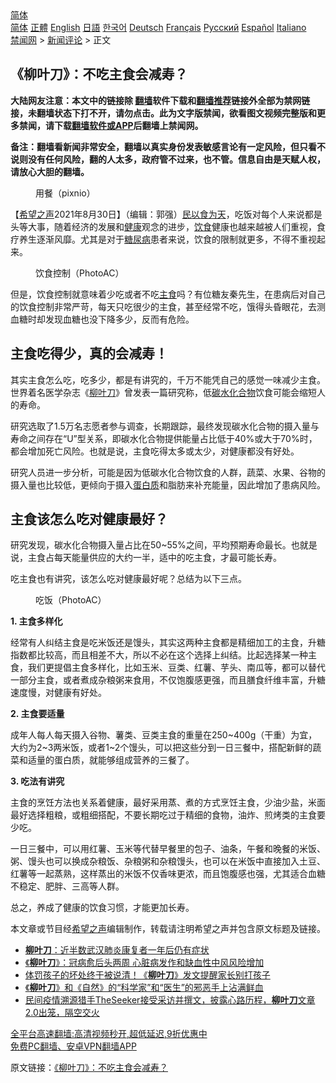  <!-- 面包屑导航 --> <div class="breadcrumb"><!-- GTranslate: https://gtranslate.io/ -->  <div class="switcher notranslate">  <div class="selected">  <a href="#" onclick="return false;"> 简体</a>  </div>  <div class="option">  <a href="https://www.bannedbook.org" onclick="doGTranslate('zh-CN|zh-CN');jQuery('div.switcher div.selected a').html(jQuery(this).html());return false;" title="简体中文" class="nturl selected"> 简体</a>  <a href="https://www.bannedbook.org/zh-tw/" onclick="doGTranslate('zh-CN|zh-TW');jQuery('div.switcher div.selected a').html(jQuery(this).html());return false;" title="繁體中文" class="nturl"> 正體</a>  <a href="https://www.bannedbook.org/en/" onclick="doGTranslate('zh-CN|en');jQuery('div.switcher div.selected a').html(jQuery(this).html());return false;" title="English" class="nturl"> English</a>  <a href="https://www.bannedbook.org/ja/" onclick="doGTranslate('zh-CN|ja');jQuery('div.switcher div.selected a').html(jQuery(this).html());return false;" title="日本語" class="nturl"> 日語</a>  <a href="https://www.bannedbook.org/ko/" onclick="doGTranslate('zh-CN|ko');jQuery('div.switcher div.selected a').html(jQuery(this).html());return false;" title="한국어" class="nturl"> 한국어</a>  <a href="https://www.bannedbook.org/de/" onclick="doGTranslate('zh-CN|de');jQuery('div.switcher div.selected a').html(jQuery(this).html());return false;" title="Deutsch" class="nturl"> Deutsch</a>  <a href="https://www.bannedbook.org/fr/" onclick="doGTranslate('zh-CN|fr');jQuery('div.switcher div.selected a').html(jQuery(this).html());return false;" title="Français" class="nturl"> Français</a>  <a href="https://www.bannedbook.org/ru/" onclick="doGTranslate('zh-CN|ru');jQuery('div.switcher div.selected a').html(jQuery(this).html());return false;" title="Русский" class="nturl"> Русский</a>  <a href="https://www.bannedbook.org/es/" onclick="doGTranslate('zh-CN|es');jQuery('div.switcher div.selected a').html(jQuery(this).html());return false;" title="Español" class="nturl"> Español</a>  <a href="https://www.bannedbook.org/it/" onclick="doGTranslate('zh-CN|it');jQuery('div.switcher div.selected a').html(jQuery(this).html());return false;" title="Italiano" class="nturl"> Italiano</a>  </div>  </div>      <div class='breadcrumb-sub'><!-- Breadcrumb NavXT 6.3.0 --> <a href="https://www.bannedbook.org/" class="home">禁闻网</a> &gt; <a href="https://www.bannedbook.org/bnews/comments/" class="category">新闻评论</a> &gt; 正文</div></div><h2>《柳叶刀》：不吃主食会减寿？</h2> <p class="notice"><b>大陆网友注意：本文中的链接除 <a href="https://github.com/bannedbook/fanqiang" >翻墙</a>软件下载和<a href="https://github.com/killgcd/justmysocks/blob/master/README.md">翻墙推荐</a>链接外全部为禁网链接，未翻墙状态下打不开，请勿点击。此为文字版禁闻，欲看图文视频完整版和更多禁闻，请下载<a href="https://github.com/bannedbook/fanqiang">翻墙软件或APP</a>后翻墙上禁闻网。</p><p>备注：翻墙看新闻非常安全，翻墙以真实身份发表敏感言论有一定风险，但只看不说则没有任何风险，翻的人太多，政府管不过来，也不管。信息自由是天赋人权，请放心大胆的翻墙。</b></p>  <div class="entry"> <figure> <p><figcaption>用餐（pixnio）</figcaption></figure> <p>【<span class='wp_keywordlink_affiliate'><a href="https://www.soundofhope.org" title="希望之声" target="_blank">希望之声</a></span>2021年8月30日】（编辑：郭强）<span class='wp_keywordlink'><a href="https://www.bannedbook.org/forum2/topic1076.html" title="周勍： 民以何食为天" target="_blank">民以食为天</a></span>，吃饭对每个人来说都是头等大事，随着经济的发展和<a href="https://www.bannedbook.org/bnews/tag/%e5%81%a5%e5%ba%b7/" class="st_tag internal_tag" rel="tag" title="标签 健康 下的日志">健康</a>观念的进步，<a href="https://www.bannedbook.org/bnews/tag/%e9%a5%ae%e9%a3%9f/" class="st_tag internal_tag" rel="tag" title="标签 饮食 下的日志">饮食</a>健康也越来越被人们重视，食疗养生逐渐风靡。尤其是对于<a href="https://www.bannedbook.org/bnews/tag/%e7%b3%96%e5%b0%bf%e7%97%85/" class="st_tag internal_tag" rel="tag" title="标签 糖尿病 下的日志">糖尿病</a>患者来说，饮食的限制就更多，不得不重视起来。</p> <figure><figcaption>饮食控制（PhotoAC）</figcaption></figure> <p>但是，饮食控制就意味着少吃或者不吃<a href="https://www.bannedbook.org/bnews/tag/%e4%b8%bb%e9%a3%9f/" class="st_tag internal_tag" rel="tag" title="标签 主食 下的日志">主食</a>吗？有位糖友秦先生，在患病后对自己的饮食控制非常严苛，每天只吃很少的主食，甚至经常不吃，饿得头昏眼花，去测血糖时却发现血糖也没下降多少，反而有危险。</p> <h2>主食吃得少，真的会减寿！</h2> <p>其实主食怎么吃，吃多少，都是有讲究的，千万不能凭自己的感觉一味减少主食。世界着名医学杂志《<a href="https://www.bannedbook.org/bnews/tag/%E6%9F%B3%E5%8F%B6%E5%88%80/" class="st_tag internal_tag" rel="tag" title="标签 柳叶刀 下的日志">柳叶刀</a>》曾发表一篇研究称，低<a href="https://www.bannedbook.org/bnews/tag/%E7%A2%B3%E6%B0%B4%E5%8C%96%E5%90%88%E7%89%A9/" class="st_tag internal_tag" rel="tag" title="标签 碳水化合物 下的日志">碳水化合物</a>饮食可能会缩短人的寿命。</p> <p>研究选取了1.5万名志愿者参与调查，长期跟踪，最终发现碳水化合物的摄入量与寿命之间存在“U”型关系，即碳水化合物提供能量占比低于40%或大于70%时，都会增加死亡风险。也就是说，主食吃得太多或太少，对健康都没有好处。</p>  <p>研究人员进一步分析，可能是因为低碳水化合物饮食的人群，蔬菜、水果、谷物的摄入量也比较低，更倾向于摄入<a href="https://www.bannedbook.org/bnews/tag/%E8%9B%8B%E7%99%BD%E8%B4%A8/" class="st_tag internal_tag" rel="tag" title="标签 蛋白质 下的日志">蛋白质</a>和脂肪来补充能量，因此增加了患病风险。</p> <h2>主食该怎么吃对健康最好？</h2> <p>研究发现，碳水化合物摄入量占比在50~55%之间，平均预期寿命最长。也就是说，主食占每天能量供应的大约一半，适中的吃主食，才最可能长寿。</p> <p>吃主食也有讲究，该怎么吃对健康最好呢？总结为以下三点。</p> <figure><figcaption>吃饭（PhotoAC）</figcaption></figure> <p><strong>1. 主食多样化</strong></p>  <p>经常有人纠结主食是吃米饭还是馒头，其实这两种主食都是精细加工的主食，升糖指数都比较高，而且相差不大，所以不必在这个选择上纠结。比起选择某一种主食，我们更提倡主食多样化，比如玉米、豆类、红薯、芋头、南瓜等，都可以替代一部分主食，或者煮成杂粮粥来食用，不仅饱腹感更强，而且膳食纤维丰富，升糖速度慢，对健康有好处。</p> <p><strong>2. 主食要适量</strong></p> <p>成年人每人每天摄入谷物、薯类、豆类主食的重量在250~400g（干重）为宜，大约为2~3两米饭，或者1~2个馒头，可以把这些分到一日三餐中，搭配新鲜的蔬菜和适量的蛋白质，就能够组成营养的三餐了。</p> <p><strong>3. 吃法有讲究</strong></p>  <p>主食的烹饪方法也关系着健康，最好采用蒸、煮的方式烹饪主食，少油少盐，米面最好选择粗粮，或粗细搭配，不要长期吃过于精细的食物，油炸、煎烤类的主食要少吃。</p> <p>一日三餐中，可以用红薯、玉米等代替早餐里的包子、油条，午餐和晚餐的米饭、粥、馒头也可以换成杂粮饭、杂粮粥和杂粮馒头，也可以在米饭中直接加入土豆、红薯等一起蒸熟，这样蒸出的米饭不仅香味更浓，而且饱腹感也强，尤其适合血糖不稳定、肥胖、三高等人群。</p> <p>总之，养成了健康的饮食习惯，才能更加长寿。</p> <p>本文章或节目经<a href="https://www.bannedbook.org/bnews/tag/%e5%b8%8c%e6%9c%9b%e4%b9%8b%e5%a3%b0/" class="st_tag internal_tag" rel="tag" title="标签 希望之声 下的日志">希望之声</a>编辑制作，转载请注明希望之声并包含原文标题及链接。 </p>  <ul class='op-related-articles' title='相关阅读'> <li><a href='https://www.bannedbook.org/bnews/comments/20210828/1614578.html' target='_blank'><b>柳叶刀</b>：近半数武汉肺炎康复者一年后仍有症状</a></li> <li><a href='https://www.bannedbook.org/bnews/baitai/20210803/1599576.html' target='_blank'>《<b>柳叶刀</b>》：冠病愈后头两周 心脏病发作和缺血性中风风险增加</a></li> <li><a href='https://www.bannedbook.org/bnews/lifebaike/20210728/1595505.html' target='_blank'>体罚孩子的坏处终于被说清！《<b>柳叶刀</b>》发文提醒家长别打孩子</a></li> <li><a href='https://www.bannedbook.org/bnews/comments/20210709/1583489.html' target='_blank'>《<b>柳叶刀</b>》和《自然》的“科学家”和“医生”的邪恶手上沾满鲜血</a></li> <li><a href='https://www.bannedbook.org/bnews/bannedvideo/20210709/1583422.html' target='_blank'>民间疫情溯源猎手TheSeeker接受采访并撰文，披露心路历程，<b>柳叶刀</b>文章2.0出笼，隔空交火</a></li> </ul> <p class="texttj"> <a href="https://github.com/bannedbook/fanqiang/wiki/V2ray%E6%9C%BA%E5%9C%BA" target="_blank">全平台高速翻墙:高清视频秒开,超低延迟,9折优惠中</a><br/> <a href="https://github.com/bannedbook/fanqiang/wiki/%E7%A6%81%E9%97%BB%E7%BD%91%E5%AE%89%E5%8D%93%E7%BF%BB%E5%A2%99%E6%96%B0%E9%97%BBAPP" target="_blank">免费PC翻墙、安卓VPN翻墙APP</a></p><p>原文链接：<a class="src_link"  href="https://www.soundofhope.org/post/539495" target="_blank">《柳叶刀》：不吃主食会减寿？</a></p><a name='sharetosocial'></a>  <div style="margin-bottom:5px;padding-bottom:5px;clear:both"> <div id="archive-pix-1" class="banner-ads"> <!-- AuctionX Display platform tag START --> <div id="26318x728x90x621x_ADSLOT2" clicktrack="%%CLICK_URL_ESC%%"></div> <!-- AuctionX Display platform tag END --> </div> <div id="archive-pix-2" class="banner-ads"> <!-- AuctionX Display platform tag START --> <div id="26315x300x250x621x_ADSLOT2" clicktrack="%%CLICK_URL_ESC%%"></div> <!-- AuctionX Display platform tag END --> </div> </div>  <div id="archive-pix-1" class="banner-ads"> <!-- AuctionX Display platform tag START --> <div id="26318x728x90x621x_ADSLOT3" clicktrack="%%CLICK_URL_ESC%%"></div> <!-- AuctionX Display platform tag END --> </div> </div><!--END ENTRY--> 